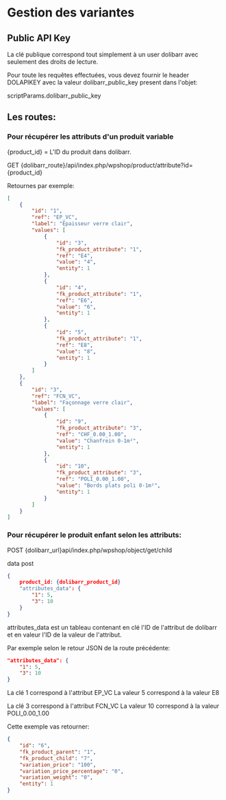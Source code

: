 # Gestion des variantes


## Public API Key

La clé publique correspond tout simplement à un user dolibarr avec seulement des droits de lecture.

Pour toute les requêtes effectuées, vous devez fournir le header DOLAPIKEY avec la valeur dolibarr_public_key present dans l'objet:

scriptParams.dolibarr_public_key

## Les routes:

### Pour récupérer les attributs d'un produit variable

{product_id} = L'ID du produit dans dolibarr.

GET {dolibarr_route}/api/index.php/wpshop/product/attribute?id={product_id}

Retournes par exemple:

```json
[
    {
        "id": "1",
        "ref": "EP_VC",
        "label": "Épaisseur verre clair",
        "values": [
            {
                "id": "3",
                "fk_product_attribute": "1",
                "ref": "E4",
                "value": "4",
                "entity": 1
            },
            {
                "id": "4",
                "fk_product_attribute": "1",
                "ref": "E6",
                "value": "6",
                "entity": 1
            },
            {
                "id": "5",
                "fk_product_attribute": "1",
                "ref": "E8",
                "value": "8",
                "entity": 1
            }
        ]
    },
    {
        "id": "3",
        "ref": "FCN_VC",
        "label": "Façonnage verre clair",
        "values": [
            {
                "id": "9",
                "fk_product_attribute": "3",
                "ref": "CHF_0.00_1.00",
                "value": "Chanfrein 0-1m²",
                "entity": 1
            },
            {
                "id": "10",
                "fk_product_attribute": "3",
                "ref": "POLI_0.00_1.00",
                "value": "Bords plats poli 0-1m²",
                "entity": 1
            }
        ]
    }
]
```

### Pour récupérer le produit enfant selon les attributs:

POST {dolibarr_url}api/index.php/wpshop/object/get/child

data post
```json
{
    product_id: {dolibarr_product_id}
    "attributes_data": {
        "1": 5,
        "3": 10
    }
}
```

attributes_data est un tableau contenant en clé l'ID de l'attribut de dolibarr et en valeur l'ID de la valeur de l'attribut.

Par exemple selon le retour JSON de la route précédente:

```json
"attributes_data": {
    "1": 5,
    "3": 10
}
```

La clé 1 correspond à l'attribut EP_VC
La valeur 5 correspond à la valeur E8

La clé 3 correspond à l'attribut FCN_VC
La valeur 10 correspond à la valeur POLI_0.00_1.00

Cette exemple vas retourner:

```json
{
    "id": "6",
    "fk_product_parent": "1",
    "fk_product_child": "7",
    "variation_price": "100",
    "variation_price_percentage": "0",
    "variation_weight": "0",
    "entity": 1
}
```
